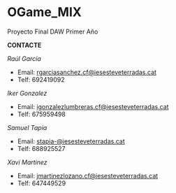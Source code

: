 # OGame_MIX
Proyecto Final DAW Primer Año

**CONTACTE**

*Raúl García*
- Email: rgarciasanchez.cf@iesesteveterradas.cat
- Telf: 692419092

*Iker Gonzalez*
- Email: igonzalezlumbreras.cf@iesesteveterradas.cat
- Telf: 675959498

*Samuel Tapia*
- Email: stapia-@iesesteveterradas.cat
- Telf: 688925527

*Xavi Martinez*
- Email: jmartinezlozano.cf@iesesteveterradas.cat
- Telf: 647449529
